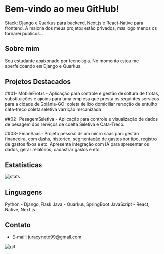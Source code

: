 # Bem-vindo ao meu GitHub!                                                                                                  

Stack: Django e Quarkus para backend, Next.js e React-Native para frontend. A maioria dos meus projetos estão privados, mas logo menos os tornarei publicos...


## Sobre mim

Sou estudante apaixonado por tecnologia.
No momento estou me aperfeiçoando em Django e Quarkus.

## Projetos Destacados

##01- MobileFrotas - Aplicação para controle e gestão de soltura de frotas, substituições e apoios para uma empresa que presta os seguintes serviços para a cidade de Goiânia-GO: 
coleta de lixo domiciliar
remoção de entulho
cata-treco
coleta seletiva
varrição mecanizada

##02- PesagemSeletiva - Aplicação para controle e visualização de dados de pesagem dos serviços de coelta Seletiva e Cata-Treco. 

##03- FinanSaas - Projeto pessoal de um micro saas para gestão financeira, com dashs, historico, segmentação de gastos por tipo, registro de gastos fixos e etc. Apresenta integração com IA para apresentar os dados, gerar relatórios, cadastrar gastos e etc. 
   

## Estatísticas

![stats](https://github-readme-stats.vercel.app/api?username=JuracyNeto&show_icons=true&theme=radical)

## Linguagens

Python - Django, Flask
Java - Quarkus, SpringBoot
JavaScript - React, Native, Next.js

## Contato
- E-mail: juracy.neto99@gmail.com



![gif](https://github.com/paulojssr/prototype-backend/assets/91094257/56ba44e2-876f-4c40-8fbb-17be6e8f50b2)



